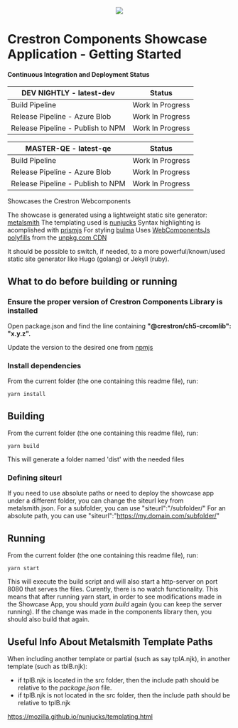 <p align="center">
  <img src="https://kenticoprod.azureedge.net/kenticoblob/crestron/media/crestron/generalsiteimages/crestron-logo.png">
</p>
 
# Crestron Components Showcase Application - Getting Started
 
#### Continuous Integration and Deployment Status

| DEV NIGHTLY - latest-dev | Status |
| ------ | ----------- |
| Build Pipeline | Work In Progress |
| Release Pipeline - Azure Blob | Work In Progress |
| Release Pipeline - Publish to NPM | Work In Progress |

| MASTER-QE - latest-qe | Status |
| ------ | ----------- |
| Build Pipeline | Work In Progress |
| Release Pipeline - Azure Blob | Work In Progress |
| Release Pipeline - Publish to NPM | Work In Progress |

Showcases the Crestron Webcomponents

The showcase is generated using a lightweight static site generator: [metalsmith](http://www.metalsmith.io/)
The templating used is [nunjucks](https://mozilla.github.io/nunjucks/templating.html)
Syntax highlighting is acomplished with [prismjs](https://prismjs.com/)
For styling [bulma](https://bulma.io/documentation)
Uses [WebComponentsJs polyfills](https://github.com/WebComponents/webcomponentsjs) from the 
[unpkg.com CDN](https://unpkg.com/@webcomponents/webcomponentsjs@2.1.3/)

It should be possible to switch, if needed, to a more powerful/known/used static site generator like Hugo (golang) or Jekyll (ruby). 

## What to do before building or running

### Ensure the proper version of Crestron Components Library is installed

Open package.json and find the line containing **"@crestron/ch5-crcomlib": "x.y.z".**

Update the version to the desired one from [npmjs](https://www.npmjs.com/package/@crestron/ch5-crcomlib)

###  Install dependencies

From the current folder (the one containing this readme file), run:

```yarn install```

## Building

From the current folder (the one containing this readme file), run:

```yarn build```

This will generate a folder named 'dist' with the needed files

### Defining siteurl 

If you need to use absolute paths or need to deploy the showcase app under a different folder, you can change the siteurl
key from metalsmith.json.
For a subfolder, you can use "siteurl":"/subfolder/"
For an absolute path, you can use "siteurl":"https://my.domain.com/subfolder/"

  
## Running

From the current folder (the one containing this readme file), run:

```yarn start```

This will execute the build script and will also start a http-server on port 8080 that serves the files. 
Curently, there is no watch functionality. This means that after running yarn start, in order to see modifications made 
in the Showcase App, you should  *yarn build* again (you can keep the server running). If the change was made in the
components library then, you should also build that again.  

## Useful Info About Metalsmith Template Paths 

When including another template or partial (such as say tplA.njk), in another template (such as tblB.njk):
- if tplB.njk is located in the src folder, then the include path should be relative to the *package.json* file.
- if tplB.njk is not located in the src folder, then the include path should be relative to tplB.njk


https://mozilla.github.io/nunjucks/templating.html



